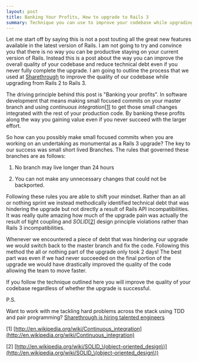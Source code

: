 ```yaml
---
layout: post
title: Banking Your Profits, How to upgrade to Rails 3
summary: Technique you can use to improve your codebase while upgrading to a major version of rails
---
```

Let me start off by saying this is not a post touting all the great new features available in the latest version of Rails. I am not going to try and convince you that there is no way you can be productive staying on your current version of Rails. Instead this is a post about the way you can improve the overall quality of your codebase and reduce technical debt even if you never fully complete the upgrade. I am going to outline the process that we used at [Sharethrough](http://sharethrough.github.com) to improve the quality of our codebase while upgrading from Rails 2 to Rails 3.

The driving principle behind this post is "Banking your profits". In
software development that means making small focused commits on your
master branch and using *continuous integration*\[[1](#ci)\] to get those small changes integrated with the rest of your production code. By banking these profits along the way you gaining value even if you never succeed with the larger effort.

So how can you possibly make small focused commits when you are working on an undertaking as monumental as a Rails 3 upgrade?
The key to our success was small short lived Branches. The rules that governed these branches are as follows:

1) No branch may live longer than 24 hours  

2) You can not make any unnecessary changes that could not be backported.  

Following these rules you are able to shift your mindset. Rather than an
all or nothing sprint we instead methodically identified technical debt
that was hindering the upgrade but not directly a result of Rails API
incompatibilities. It was really quite amazing how much of the upgrade
pain was actually the result of tight coupling and
*SOLID*\[[2](#solid)\] design principle violations rather than Rails 3 incompatibilities.

Whenever we encountered a piece of debt that was hindering our upgrade we would switch back to the master branch and fix the code. Following this method the all or nothing part of the upgrade only took 2 days! The best part was even if we had never succeeded on the final portion of the upgrade we would have drastically improved the quality of the code allowing the team to move faster.

If you follow the technique outlined here you will improve the quality of your codebase regardless of whether the upgrade is successful. 

P.S. 

Want to work with me tackling hard problems across the stack using TDD and pair programming?
[Sharethrough is hiring talented engineers](http://www.sharethrough.com/engineering/)

<a name="ci"></a> \[1\] [http://en.wikipedia.org/wiki/Continuous_integration](http://en.wikipedia.org/wiki/Continuous_integration)

<a name="solid"></a> \[2\] [http://en.wikipedia.org/wiki/SOLID_\(object-oriented_design\)](http://en.wikipedia.org/wiki/SOLID_\(object-oriented_design\))
